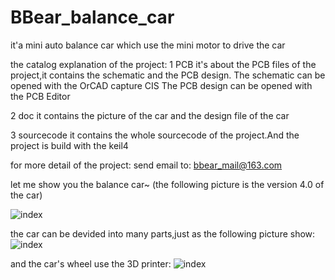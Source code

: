 # BBear_balance_car
it'a mini auto balance car which use the mini motor to drive the car

the catalog explanation of the project:
1 PCB
it's about the PCB files of the project,it contains the schematic and the PCB design.
The schematic can be opened with the OrCAD capture CIS
The PCB design can be opened with the PCB Editor

2 doc
it contains the picture of the car and the design file of the car

3 sourcecode
it contains the whole sourcecode of the project.And the project is build with the keil4

for more detail of the project:
send email to:
bbear_mail@163.com

let me show you the balance car~
(the following picture is the version 4.0 of the car)

![index](https://github.com/bigbearishappy/BBear_balance_car/raw/master/doc/car_picture/BBear_balancecar10.jpg)

the car can be devided into many parts,just as the following picture show:
![index](https://github.com/bigbearishappy/BBear_balance_car/raw/master/doc/car_picture/BBear_balancecar9.jpg)

and the car's wheel use the 3D printer:
![index](https://github.com/bigbearishappy/BBear_balance_car/raw/master/doc/car_picture/BBear_balancecar11.jpg)
